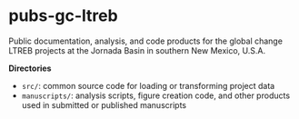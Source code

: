 # pubs-gc-ltreb

Public documentation, analysis, and code products for the global change LTREB projects at the Jornada Basin in southern New Mexico, U.S.A.

**Directories**

* `src/`: common source code for loading or transforming project data
* `manuscripts/`: analysis scripts, figure creation code, and other products used in submitted or published manuscripts
